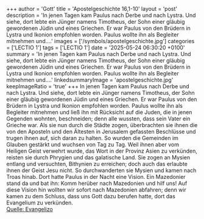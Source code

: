 +++
author = 'Gott'
title = 'Apostelgeschichte 16,1-10'
layout = 'post'
description = 'In jenen Tagen kam Paulus nach Derbe und nach Lystra. Und siehe, dort lebte ein Jünger namens Timotheus, der Sohn einer gläubig gewordenen Jüdin und eines Griechen. Er war Paulus von den Brüdern in Lystra und Ikonion empfohlen worden. Paulus wollte ihn als Begleiter mitnehmen und....'
images = ['/symbols/apostelgeschichte.jpg']
categories = ['LECTIO 1']
tags = ['LECTIO 1']
date = '2025-05-24 06:30:20 +0100'
summary = 'In jenen Tagen kam Paulus nach Derbe und nach Lystra. Und siehe, dort lebte ein Jünger namens Timotheus, der Sohn einer gläubig gewordenen Jüdin und eines Griechen. Er war Paulus von den Brüdern in Lystra und Ikonion empfohlen worden. Paulus wollte ihn als Begleiter mitnehmen und....'
linkedsummaryImage = 'apostelgeschichte.jpg'
keepImageRatio = 'true'
+++
In jenen Tagen kam Paulus nach Derbe und nach Lystra. Und siehe, dort lebte ein Jünger namens Timotheus, der Sohn einer gläubig gewordenen Jüdin und eines Griechen.
Er war Paulus von den Brüdern in Lystra und Ikonion empfohlen worden.
Paulus wollte ihn als Begleiter mitnehmen und ließ ihn mit Rücksicht auf die Juden, die in jenen Gegenden wohnten, beschneiden; denn alle wussten, dass sein Vater ein Grieche war.<!--more-->
Als sie nun durch die Städte zogen, überbrachten sie ihnen die von den Aposteln und den Ältesten in Jerusalem gefassten Beschlüsse und trugen ihnen auf, sich daran zu halten.
So wurden die Gemeinden im Glauben gestärkt und wuchsen von Tag zu Tag.
Weil ihnen aber vom Heiligen Geist verwehrt wurde, das Wort in der Provinz Asien zu verkünden, reisten sie durch Phrygien und das galatische Land.
Sie zogen an Mysien entlang und versuchten, Bithynien zu erreichen; doch auch das erlaubte ihnen der Geist Jesu nicht.
So durchwanderten sie Mysien und kamen nach Troas hinab.
Dort hatte Paulus in der Nacht eine Vision. Ein Mazedonier stand da und bat ihn: Komm herüber nach Mazedonien und hilf uns!
Auf diese Vision hin wollten wir sofort nach Mazedonien abfahren; denn wir kamen zu dem Schluss, dass uns Gott dazu berufen hatte, dort das Evangelium zu verkünden.<br> [Quelle: Evangelizo](https://evangeliumtagfuertag.org/DE/gospel)